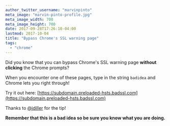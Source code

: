 ```yaml
---
author_twitter_username: "marvinpinto"
meta_image: "marvin-pinto-profile.jpg"
meta_image_width: 700
meta_image_height: 700
date: 2017-09-28T17:26:10-04:00
lastmod: 2017-10-04
title: "Bypass Chrome's SSL warning page"
tags:
  - "chrome"
---
```


Did you know that you can bypass Chrome's SSL warning page **without clicking** the Chrome prompts?

When you encounter one of these pages, type in the string `badidea` and Chrome lets you right through!

Try it out here: [https://subdomain.preloaded-hsts.badssl.com](https://subdomain.preloaded-hsts.badssl.com)

Thanks to [@jdiller](https://twitter.com/jdiller) for the tip!

**Remember that this is a bad idea so be sure you know what you are doing.**
